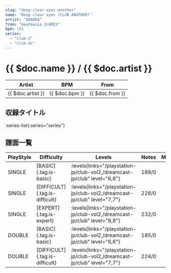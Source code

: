 ```yaml
---
slug: "deep-clear-eyes-another"
name: "Deep clear eyes (CLUB ANOTHER)"
artist: "QUADRA"
from: "beatmania 2ndMIX"
bpm: 155
series:
  - "club-2"
  - "club-dc"
---
```


# {{ $doc.name }} / {{ $doc.artist }}

|Artist|BPM|From|
|------|---|----|
|{{ $doc.artist }}|{{ $doc.bpm }}|{{ $doc.from }}|

## 収録タイトル

:series-list{:series="series"}

## 譜面一覧

|PlayStyle|Difficulty|Levels|Notes|Movie|
|---------|----------|------|-----|-----|
|SINGLE|[BASIC]{.tag.is-basic}| :levels{links="/playstation-jp/club-vol2,/dreamcast-jp/club" level="6,6"}|189/0||
|SINGLE|[DIFFICULT]{.tag.is-difficult}| :levels{links="/playstation-jp/club-vol2,/dreamcast-jp/club" level="7,7"}|228/0||
|SINGLE|[EXPERT]{.tag.is-expert}| :levels{links="/playstation-jp/club-vol2,/dreamcast-jp/club" level="8,8"}|232/0||
|DOUBLE|[BASIC]{.tag.is-basic}| :levels{links="/playstation-jp/club-vol2,/dreamcast-jp/club" level="6,6"}|185/0||
|DOUBLE|[DIFFICULT]{.tag.is-difficult}| :levels{links="/playstation-jp/club-vol2,/dreamcast-jp/club" level="7,7"}|224/0||
